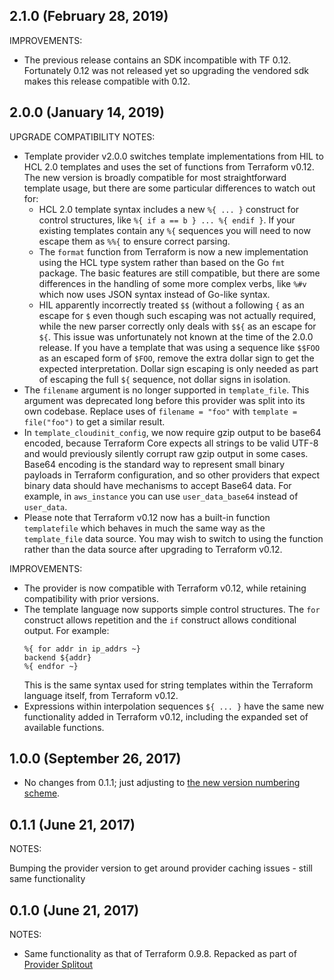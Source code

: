 ## 2.1.0 (February 28, 2019)

IMPROVEMENTS:

* The previous release contains an SDK incompatible with TF 0.12. Fortunately 0.12 was not released yet so upgrading the vendored sdk makes this release compatible with 0.12.

## 2.0.0 (January 14, 2019)

UPGRADE COMPATIBILITY NOTES:

* Template provider v2.0.0 switches template implementations from HIL to HCL 2.0 templates and uses the set of functions from Terraform v0.12. The new version is broadly compatible for most straightforward template usage, but there are some particular differences to watch out for:
  * HCL 2.0 template syntax includes a new `%{ ... }` construct for control structures, like `%{ if a == b } ... %{ endif }`. If your existing templates contain any `%{` sequences you will need to now escape them as `%%{` to ensure correct parsing.
  * The `format` function from Terraform is now a new implementation using the HCL type system rather than based on the Go `fmt` package. The basic features are still compatible, but there are some differences in the handling of some more complex verbs, like `%#v` which now uses JSON syntax instead of Go-like syntax.
  * HIL apparently incorrectly treated `$$` (without a following `{` as an escape for `$` even though such escaping was not actually required, while the new parser correctly only deals with `$${` as an escape for `${`. This issue was unfortunately not known at the time of the 2.0.0 release. If you have a template that was using a sequence like `$$FOO` as an escaped form of `$FOO`, remove the extra dollar sign to get the expected interpretation. Dollar sign escaping is only needed as part of escaping the full `${` sequence, not dollar signs in isolation.
* The `filename` argument is no longer supported in `template_file`. This argument was deprecated long before this provider was split into its own codebase. Replace uses of `filename = "foo"` with `template = file("foo")` to get a similar result.
* In `template_cloudinit_config`, we now require gzip output to be base64 encoded, because Terraform Core expects all strings to be valid UTF-8 and would previously silently corrupt raw gzip output in some cases. Base64 encoding is the standard way to represent small binary payloads in Terraform configuration, and so other providers that expect binary data should have mechanisms to accept Base64 data. For example, in `aws_instance` you can use `user_data_base64` instead of `user_data`.
* Please note that Terraform v0.12 now has a built-in function `templatefile` which behaves in much the same way as the `template_file` data source. You may wish to switch to using the function rather than the data source after upgrading to Terraform v0.12.

IMPROVEMENTS:

* The provider is now compatible with Terraform v0.12, while retaining compatibility with prior versions.
* The template language now supports simple control structures. The `for` construct allows repetition and the `if` construct allows conditional output. For example:
  ```
  %{ for addr in ip_addrs ~}
  backend ${addr}
  %{ endfor ~}
  ```
  This is the same syntax used for string templates within the Terraform language itself, from Terraform v0.12.
* Expressions within interpolation sequences `${ ... }` have the same new functionality added in Terraform v0.12, including the expanded set of available functions.

## 1.0.0 (September 26, 2017)

* No changes from 0.1.1; just adjusting to [the new version numbering scheme](https://www.hashicorp.com/blog/hashicorp-terraform-provider-versioning/).

## 0.1.1 (June 21, 2017)

NOTES:

Bumping the provider version to get around provider caching issues - still same functionality

## 0.1.0 (June 21, 2017)

NOTES:

* Same functionality as that of Terraform 0.9.8. Repacked as part of [Provider Splitout](https://www.hashicorp.com/blog/upcoming-provider-changes-in-terraform-0-10/)
